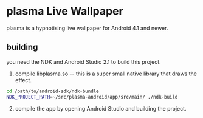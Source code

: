 # plasma Live Wallpaper

plasma is a hypnotising live wallpaper for Android 4.1 and newer.

## building 

you need the NDK and Android Studio 2.1 to build this project.

1. compile libplasma.so -- this is a super small native library that draws the effect. 

```bash
cd /path/to/android-sdk/ndk-bundle
NDK_PROJECT_PATH=~/src/plasma-android/app/src/main/ ./ndk-build
```
2. compile the app by opening Android Studio and building the project.
